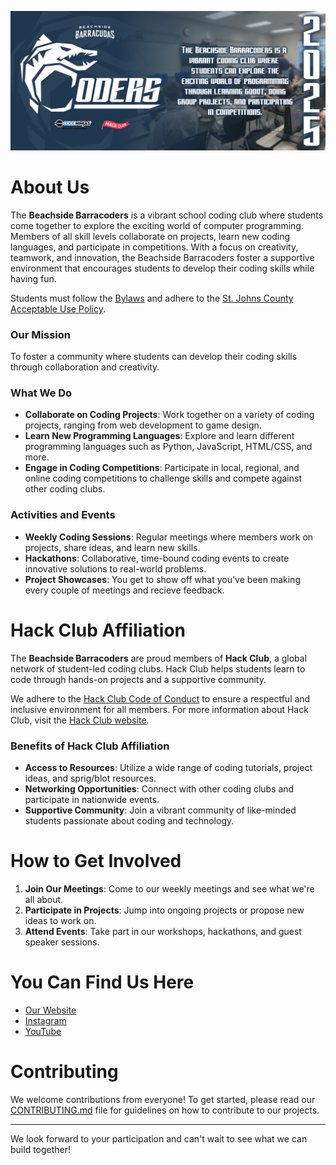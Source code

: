![welcome-image](./missionstatementNEW.webp)

# About Us

The **Beachside Barracoders** is a vibrant school coding club where students come together to explore the exciting world of computer programming. Members of all skill levels collaborate on projects, learn new coding languages, and participate in competitions. With a focus on creativity, teamwork, and innovation, the Beachside Barracoders foster a supportive environment that encourages students to develop their coding skills while having fun.

Students must follow the [Bylaws](https://barracoders.com/docs/bylaws.pdf) and adhere to the [St. Johns County Acceptable Use Policy](https://barracoders.com/docs/AUP.pdf).

### Our Mission

To foster a community where students can develop their coding skills through collaboration and creativity.

### What We Do

- **Collaborate on Coding Projects**: Work together on a variety of coding projects, ranging from web development to game design.
- **Learn New Programming Languages**: Explore and learn different programming languages such as Python, JavaScript, HTML/CSS, and more.
- **Engage in Coding Competitions**: Participate in local, regional, and online coding competitions to challenge skills and compete against other coding clubs.

### Activities and Events

- **Weekly Coding Sessions**: Regular meetings where members work on projects, share ideas, and learn new skills.
- **Hackathons**: Collaborative, time-bound coding events to create innovative solutions to real-world problems.
- **Project Showcases**: You get to show off what you've been making every couple of meetings and recieve feedback.
  
# Hack Club Affiliation

The **Beachside Barracoders** are proud members of **Hack Club**, a global network of student-led coding clubs. Hack Club helps students learn to code through hands-on projects and a supportive community. 

We adhere to the [Hack Club Code of Conduct](https://hackclub.com/conduct/) to ensure a respectful and inclusive environment for all members. For more information about Hack Club, visit the [Hack Club website](https://hackclub.com/).

### Benefits of Hack Club Affiliation

- **Access to Resources**: Utilize a wide range of coding tutorials, project ideas, and sprig/blot resources.
- **Networking Opportunities**: Connect with other coding clubs and participate in nationwide events.
- **Supportive Community**: Join a vibrant community of like-minded students passionate about coding and technology.

# How to Get Involved

1. **Join Our Meetings**: Come to our weekly meetings and see what we're all about.
2. **Participate in Projects**: Jump into ongoing projects or propose new ideas to work on.
3. **Attend Events**: Take part in our workshops, hackathons, and guest speaker sessions.

# You Can Find Us Here

- [Our Website](https://barracoders.com)
- [Instagram](https://www.instagram.com/bhs_barracoders/)
- [YouTube](https://www.youtube.com/@bhs_barracoders)

# Contributing

We welcome contributions from everyone! To get started, please read our [CONTRIBUTING.md](./CONTRIBUTING.md) file for guidelines on how to contribute to our projects.

---

We look forward to your participation and can't wait to see what we can build together!

